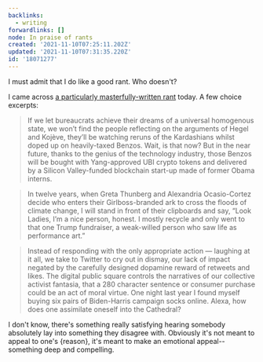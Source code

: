 ```yaml
---
backlinks:
  - writing
forwardlinks: []
node: In praise of rants
created: '2021-11-10T07:25:11.202Z'
updated: '2021-11-10T07:31:35.220Z'
id: '18071277'
---
```

I must admit that I do like a good rant. Who doesn't? 

I came across [a particularly masterfully-written rant](https://im1776.com/2021/02/12/land-of-the-free/) today. A few choice excerpts:

> If we let bureaucrats achieve their dreams of a universal homogenous state, we won’t find the people reflecting on the arguments of Hegel and Kojève, they’ll be watching reruns of the Kardashians whilst doped up on heavily-taxed Benzos. Wait, is that now? But in the near future, thanks to the genius of the technology industry, those Benzos will be bought with Yang-approved UBI crypto tokens and delivered by a Silicon Valley-funded blockchain start-up made of former Obama interns.

> In twelve years, when Greta Thunberg and Alexandria Ocasio-Cortez decide who enters their Girlboss-branded ark to cross the floods of climate change, I will stand in front of their clipboards and say, “Look Ladies, I’m a nice person, honest. I mostly recycle and only went to that one Trump fundraiser, a weak-willed person who saw life as performance art.” 

> Instead of responding with the only appropriate action — laughing at it all, we take to Twitter to cry out in dismay, our lack of impact negated by the carefully designed dopamine reward of retweets and likes. The digital public square controls the narratives of our collective activist fantasia, that a 280 character sentence or consumer purchase could be an act of moral virtue. One night last year I found myself buying six pairs of Biden-Harris campaign socks online. Alexa, how does one assimilate oneself into the Cathedral? 

I don't know, there's something really satisfying hearing somebody absolutely lay into something they disagree with. Obviously it's not meant to appeal to one's {reason}, it's meant to make an emotional appeal--something deep and compelling. 


